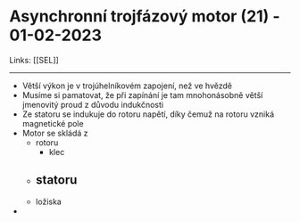 # Asynchronní trojfázový motor (21) - 01-02-2023
Links: [[SEL]]

---
- Větší výkon je v trojúhelníkovém zapojení, než ve hvězdě
- Musíme si pamatovat, že při zapínání je tam mnohonásobně větší jmenovitý proud z důvodu indukčnosti
- Ze statoru se indukuje do rotoru napětí, díky čemuž na rotoru vzniká magnetické pole
- Motor se skládá z 
	- rotoru
		- klec
	- statoru
		- 
	- ložiska
- 
